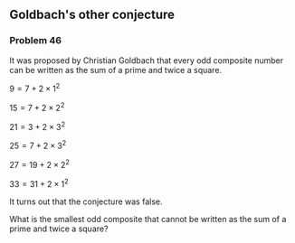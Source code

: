 ﻿## Goldbach's other conjecture
### Problem 46

It was proposed by Christian Goldbach that every odd composite number can be written as the sum of a prime and twice a square.

$9 = 7 + 2 \times 1^2$

$15 = 7 + 2 \times 2^2$

$21 = 3 + 2 \times 3^2$

$25 = 7 + 2 \times 3^2$

$27 = 19 + 2 \times 2^2$

$33 = 31 + 2 \times 1^2$

It turns out that the conjecture was false.

What is the smallest odd composite that cannot be written as the sum of a prime and twice a square?